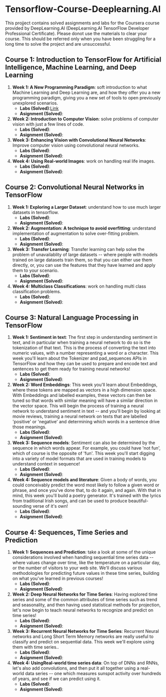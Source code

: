 ﻿# Tensorflow-Course-Deeplearning.AI
 
 This projject contains solved assignments and labs for the Coursera course provided by DeepLearning.AI (DeepLearning.AI TensorFlow Developer Professional Certificate). Please donot use the materials to clear your course. This should be referred only when you have been struggling for a long time to solve the project and are unsuccessful.
 
 
<h2>Course 1: Introduction to TensorFlow for Artificial Intelligence, Machine Learning, and Deep Learning </h2>
<ol>
 <li><b>Week 1: A New Programming Paradigm</b>: soft introduction to what Machine Learning and Deep Learning are, and how they offer you a new programming paradigm, giving you a new set of tools to open previously unexplored scenarios.<ul>
  <li><b>Labs (Solved)</b>:<a href="https://github.com/Sidhus234/Tensorflow-Course-Deeplearning.AI/tree/main/Convolutional%20Neural%20Networks%20in%20TensorFlow/Week%201/ungraded_lab/">Link</a></li>
  <li><b>Asignment (Solved)</b>:</li>
  </ul> </li>
 <li><b>Week 2: Introduction to Computer Vision</b>: solve problems of computer vision with just a few lines of code.<ul>
  <li><b>Labs (Solved)</b>:</li>
  <li><b>Asignment (Solved)</b>:</li>
  </ul> </li>
 <li><b>Week 3: Enhancing Vision with Convolutional Neural Networks</b>: Improve computer vision using convolutional neural networks.<ul>
  <li><b>Labs (Solved)</b>:</li>
  <li><b>Asignment (Solved)</b>:</li>
  </ul> </li>
 <li><b>Week 4: Using Real-world Images</b>: work on handling real life images.<ul>
  <li><b>Labs (Solved)</b>:</li>
  <li><b>Asignment (Solved)</b>:</li>
  </ul> </li>
</ol>


<h2>Course 2: Convolutional Neural Networks in TensorFlow</h2>
<ol>
 <li><b>Week 1: Exploring a Larger Dataset</b>: understand how to use much larger datasets in tensorflow.<ul>
  <li><b>Labs (Solved)</b>:</li>
  <li><b>Asignment (Solved)</b>:</li>
  </ul> </li>
 <li><b>Week 2: Augmentation: A technique to avoid overfitting</b>: understand implementation of augmentation to solve over-fitting problem.<ul>
  <li><b>Labs (Solved)</b>:</li>
  <li><b>Asignment (Solved)</b>:</li>
  </ul> </li>
 <li><b>Week 3: Transfer Learning</b>: Transfer learning can help solve the problem of unavailablity of large datasets -- where people with models trained on large datasets train them, so that you can either use them directly, or, you can use the features that they have learned and apply them to your scenario.<ul>
  <li><b>Labs (Solved)</b>:</li>
  <li><b>Asignment (Solved)</b>:</li>
  </ul> </li>
 <li><b>Week 4: Multiclass Classifications</b>: work on handling multi class classification problems.<ul>
  <li><b>Labs (Solved)</b>:</li>
  <li><b>Asignment (Solved)</b>:</li>
  </ul> </li>
</ol>

<h2>Course 3: Natural Language Processing in TensorFlow</h2>
<ol>
 <li><b>Week 1: Sentiment in text</b>: The first step in understanding sentiment in text, and in particular when training a neural network to do so is the tokenization of that text. This is the process of converting the text into numeric values, with a number representing a word or a character. This week you'll learn about the Tokenizer and pad_sequences APIs in TensorFlow and how they can be used to prepare and encode text and sentences to get them ready for training neural networks!<ul>
  <li><b>Labs (Solved)</b>:</li>
  <li><b>Asignment (Solved)</b>:</li>
  </ul> </li>
 <li><b>Week 2: Word Embeddings</b>: This week you'll learn about Embeddings, where these tokens are mapped as vectors in a high dimension space. With Embeddings and labelled examples, these vectors can then be tuned so that words with similar meaning will have a similar direction in the vector space. This will begin the process of training a neural network to understand sentiment in text -- and you'll begin by looking at movie reviews, training a neural network on texts that are labelled 'positive' or 'negative' and determining which words in a sentence drive those meanings.<ul>
  <li><b>Labs (Solved)</b>:</li>
  <li><b>Asignment (Solved)</b>:</li>
  </ul> </li>
 <li><b>Week 3: Sequence models</b>: Sentiment can also be determined by the sequence in which words appear. For example, you could have 'not fun', which of course is the opposite of 'fun'. This week you'll start digging into a variety of model formats that are used in training models to understand context in sequence!<ul>
  <li><b>Labs (Solved)</b>:</li>
  <li><b>Asignment (Solved)</b>:</li>
  </ul> </li>
 <li><b>Week 4: Sequence models and literature</b>:  Given a body of words, you could conceivably predict the word most likely to follow a given word or phrase, and once you've done that, to do it again, and again. With that in mind, this week you'll build a poetry generator. It's trained with the lyrics from traditional Irish songs, and can be used to produce beautiful-sounding verse of it's own!<ul>
  <li><b>Labs (Solved)</b>:</li>
  <li><b>Asignment (Solved)</b>:</li>
  </ul> </li>
</ol>

<h2>Course 4: Sequences, Time Series and Prediction</h2>
<ol>
 <li><b>Week 1: Sequences and Prediction</b>: take a look at some of the unique considerations involved when handling sequential time series data -- where values change over time, like the temperature on a particular day, or the number of visitors to your web site. We'll discuss various methodologies for predicting future values in these time series, building on what you've learned in previous courses!<ul>
  <li><b>Labs (Solved)</b>:</li>
  <li><b>Asignment (Solved)</b>:</li>
  </ul> </li>
 <li><b>Week 2: Deep Neural Networks for Time Series</b>: Having explored time series and some of the common attributes of time series such as trend and seasonality, and then having used statistical methods for projection, let's now begin to teach neural networks to recognize and predict on time series!<ul>
  <li><b>Labs (Solved)</b>:</li>
  <li><b>Asignment (Solved)</b>:</li>
  </ul> </li>
 <li><b>Week 3: Recurrent Neural Networks for Time Series</b>: Recurrent Neural networks and Long Short Term Memory networks are really useful to classify and predict on sequential data. This week we'll explore using them with time series..<ul>
  <li><b>Labs (Solved)</b>:</li>
  <li><b>Asignment (Solved)</b>:</li>
  </ul> </li>
 <li><b>Week 4: UsingReal-world time series data</b>: On top of DNNs and RNNs, let's also add convolutions, and then put it all together using a real-world data series -- one which measures sunspot activity over hundreds of years, and see if we can predict using it.<ul>
  <li><b>Labs (Solved)</b>:</li>
  <li><b>Asignment (Solved)</b>:</li>
  </ul> </li>
</ol>
